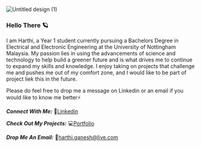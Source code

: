 ![Untitled design (1)](https://user-images.githubusercontent.com/87198435/166133127-c87740ad-5e6f-4f0f-aed1-925b8b4deaa5.png)

### Hello There 🪐
I am Harthi, a Year 1 student currently pursuing a Bachelors Degree in Electrical and Electronic Engineering at the University of Nottingham Malaysia. My passion lies in using the advancements of science and technology to help build a greener future and is what drives me to continue to expand my skills and knowledge. I enjoy taking on projects that challenge me and pushes me out of my comfort zone, and I would like to be part of project liek this in the future. 

Please do feel free to drop me a message on Linkedin or an email if you would like to know me better⚡

***Connect With Me:***
💬[Linkedin](https://www.linkedin.com/in/harthiganesh/)

***Check Out My Projects:***
💻[Portfolio](https://hgsblogg.wordpress.com/)

***Drop Me An Email:***
📧[harthi.ganesh@live.com](harthi.ganesh@live.com)
